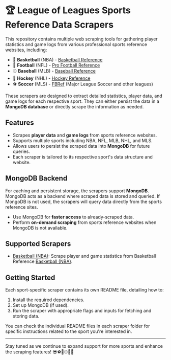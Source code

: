 # 🏆 League of Leagues Sports Reference Data Scrapers

This repository contains multiple web scraping tools for gathering player statistics and game logs from various professional sports reference websites, including:
- 🏀 **Basketball** (NBA) - [Basketball Reference](https://www.basketball-reference.com)
- 🏈 **Football** (NFL) - [Pro Football Reference](https://www.pro-football-reference.com)
- ⚾ **Baseball** (MLB) - [Baseball Reference](https://www.baseball-reference.com)
- 🏒 **Hockey** (NHL) - [Hockey Reference](https://www.hockey-reference.com)
- ⚽ **Soccer** (MLS) - [FBRef](https://fbref.com/en/) (Major League Soccer and other leagues)

These scrapers are designed to extract detailed statistics, player data, and game logs for each respective sport. They can either persist the data in a **MongoDB database** or directly scrape the information as needed.

## Features

- Scrapes **player data** and **game logs** from sports reference websites.
- Supports multiple sports including NBA, NFL, MLB, NHL, and MLS.
- Allows users to persist the scraped data into **MongoDB** for future queries.
- Each scraper is tailored to its respective sport's data structure and website.

## MongoDB Backend

For caching and persistent storage, the scrapers support **MongoDB**. MongoDB acts as a backend where scraped data is stored and queried. If MongoDB is not used, the scrapers will query data directly from the sports reference sites.

- Use MongoDB for **faster access** to already-scraped data.
- Perform **on-demand scraping** from sports reference websites when MongoDB is not available.

## Supported Scrapers

- [Basketball (NBA)](https://github.com/O1ahmad/pro-sports-reference-webscraper/tree/main/nba): Scrape player and game statistics from Basketball Reference [Basketball (NBA)](https://github.com/O1ahmad/pro-sports-reference-webscraper/tree/main/nba).

## Getting Started

Each sport-specific scraper contains its own README file, detailing how to:
1. Install the required dependencies.
2. Set up MongoDB (if used).
3. Run the scraper with appropriate flags and inputs for fetching and storing data.

You can check the individual README files in each scraper folder for specific instructions related to the sport you're interested in.

---

Stay tuned as we continue to expand support for more sports and enhance the scraping features! 😎⚽🏀⚾🏒🏈
